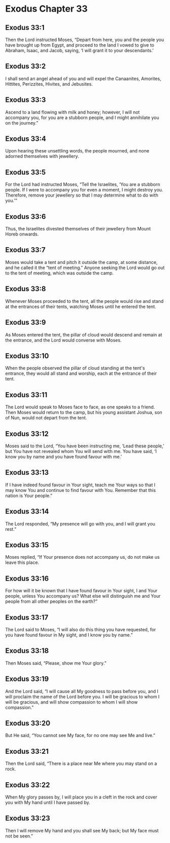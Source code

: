 # Exodus Chapter 33

## Exodus 33:1
Then the Lord instructed Moses, “Depart from here, you and the people you have brought up from Egypt, and proceed to the land I vowed to give to Abraham, Isaac, and Jacob, saying, ‘I will grant it to your descendants.’

## Exodus 33:2
I shall send an angel ahead of you and will expel the Canaanites, Amorites, Hittites, Perizzites, Hivites, and Jebusites.

## Exodus 33:3
Ascend to a land flowing with milk and honey; however, I will not accompany you, for you are a stubborn people, and I might annihilate you on the journey.”

## Exodus 33:4
Upon hearing these unsettling words, the people mourned, and none adorned themselves with jewellery.

## Exodus 33:5
For the Lord had instructed Moses, “Tell the Israelites, ‘You are a stubborn people. If I were to accompany you for even a moment, I might destroy you. Therefore, remove your jewellery so that I may determine what to do with you.’”

## Exodus 33:6
Thus, the Israelites divested themselves of their jewellery from Mount Horeb onwards.

## Exodus 33:7
Moses would take a tent and pitch it outside the camp, at some distance, and he called it the “tent of meeting.” Anyone seeking the Lord would go out to the tent of meeting, which was outside the camp.

## Exodus 33:8
Whenever Moses proceeded to the tent, all the people would rise and stand at the entrances of their tents, watching Moses until he entered the tent.

## Exodus 33:9
As Moses entered the tent, the pillar of cloud would descend and remain at the entrance, and the Lord would converse with Moses.

## Exodus 33:10
When the people observed the pillar of cloud standing at the tent's entrance, they would all stand and worship, each at the entrance of their tent.

## Exodus 33:11
The Lord would speak to Moses face to face, as one speaks to a friend. Then Moses would return to the camp, but his young assistant Joshua, son of Nun, would not depart from the tent.

## Exodus 33:12
Moses said to the Lord, “You have been instructing me, ‘Lead these people,’ but You have not revealed whom You will send with me. You have said, ‘I know you by name and you have found favour with me.’

## Exodus 33:13
If I have indeed found favour in Your sight, teach me Your ways so that I may know You and continue to find favour with You. Remember that this nation is Your people.”

## Exodus 33:14
The Lord responded, “My presence will go with you, and I will grant you rest.”

## Exodus 33:15
Moses replied, “If Your presence does not accompany us, do not make us leave this place.

## Exodus 33:16
For how will it be known that I have found favour in Your sight, I and Your people, unless You accompany us? What else will distinguish me and Your people from all other peoples on the earth?”

## Exodus 33:17
The Lord said to Moses, “I will also do this thing you have requested, for you have found favour in My sight, and I know you by name.”

## Exodus 33:18
Then Moses said, “Please, show me Your glory.”

## Exodus 33:19
And the Lord said, “I will cause all My goodness to pass before you, and I will proclaim the name of the Lord before you. I will be gracious to whom I will be gracious, and will show compassion to whom I will show compassion.”

## Exodus 33:20
But He said, “You cannot see My face, for no one may see Me and live.”

## Exodus 33:21
Then the Lord said, “There is a place near Me where you may stand on a rock.

## Exodus 33:22
When My glory passes by, I will place you in a cleft in the rock and cover you with My hand until I have passed by.

## Exodus 33:23
Then I will remove My hand and you shall see My back; but My face must not be seen.”
